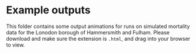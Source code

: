 # Example outputs

This folder contains some output animations for runs on simulated mortality data for the Lonodon borough of Hammersmith and Fulham. Please download and make sure the extension is `.html`, and drag into your browser to view.